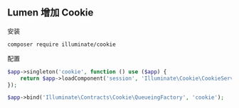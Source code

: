 ## Lumen 增加 Cookie

安装

```shell
composer require illuminate/cookie
```

配置

```php
$app->singleton('cookie', function () use ($app) {
    return $app->loadComponent('session', 'Illuminate\Cookie\CookieServiceProvider', 'cookie');
});

$app->bind('Illuminate\Contracts\Cookie\QueueingFactory', 'cookie');
```